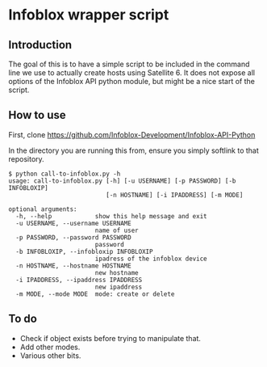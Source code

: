 # Infoblox wrapper script

## Introduction
The goal of this is to have a simple script to be included in the command line we use to actually create hosts using Satellite 6.
It does not expose all options of the Infoblox API python module, but might be a nice start of the script.

## How to use
First, clone https://github.com/Infoblox-Development/Infoblox-API-Python

In the directory you are running this from, ensure you simply softlink to that repository. 

~~~
$ python call-to-infoblox.py -h
usage: call-to-infoblox.py [-h] [-u USERNAME] [-p PASSWORD] [-b INFOBLOXIP]
                           [-n HOSTNAME] [-i IPADDRESS] [-m MODE]

optional arguments:
  -h, --help            show this help message and exit
  -u USERNAME, --username USERNAME
                        name of user
  -p PASSWORD, --password PASSWORD
                        password
  -b INFOBLOXIP, --infobloxip INFOBLOXIP
                        ipadress of the infoblox device
  -n HOSTNAME, --hostname HOSTNAME
                        new hostname
  -i IPADDRESS, --ipaddress IPADDRESS
                        new ipaddress
  -m MODE, --mode MODE  mode: create or delete
~~~

## To do
* Check if object exists before trying to manipulate that.
* Add other modes.
* Various other bits.
